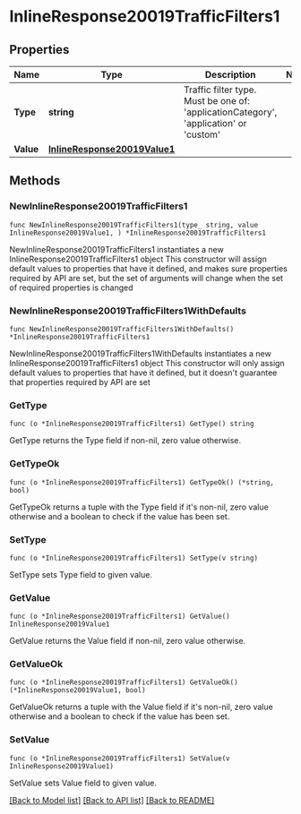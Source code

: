 # InlineResponse20019TrafficFilters1

## Properties

Name | Type | Description | Notes
------------ | ------------- | ------------- | -------------
**Type** | **string** | Traffic filter type. Must be one of: &#39;applicationCategory&#39;, &#39;application&#39; or &#39;custom&#39; | 
**Value** | [**InlineResponse20019Value1**](InlineResponse20019Value1.md) |  | 

## Methods

### NewInlineResponse20019TrafficFilters1

`func NewInlineResponse20019TrafficFilters1(type_ string, value InlineResponse20019Value1, ) *InlineResponse20019TrafficFilters1`

NewInlineResponse20019TrafficFilters1 instantiates a new InlineResponse20019TrafficFilters1 object
This constructor will assign default values to properties that have it defined,
and makes sure properties required by API are set, but the set of arguments
will change when the set of required properties is changed

### NewInlineResponse20019TrafficFilters1WithDefaults

`func NewInlineResponse20019TrafficFilters1WithDefaults() *InlineResponse20019TrafficFilters1`

NewInlineResponse20019TrafficFilters1WithDefaults instantiates a new InlineResponse20019TrafficFilters1 object
This constructor will only assign default values to properties that have it defined,
but it doesn't guarantee that properties required by API are set

### GetType

`func (o *InlineResponse20019TrafficFilters1) GetType() string`

GetType returns the Type field if non-nil, zero value otherwise.

### GetTypeOk

`func (o *InlineResponse20019TrafficFilters1) GetTypeOk() (*string, bool)`

GetTypeOk returns a tuple with the Type field if it's non-nil, zero value otherwise
and a boolean to check if the value has been set.

### SetType

`func (o *InlineResponse20019TrafficFilters1) SetType(v string)`

SetType sets Type field to given value.


### GetValue

`func (o *InlineResponse20019TrafficFilters1) GetValue() InlineResponse20019Value1`

GetValue returns the Value field if non-nil, zero value otherwise.

### GetValueOk

`func (o *InlineResponse20019TrafficFilters1) GetValueOk() (*InlineResponse20019Value1, bool)`

GetValueOk returns a tuple with the Value field if it's non-nil, zero value otherwise
and a boolean to check if the value has been set.

### SetValue

`func (o *InlineResponse20019TrafficFilters1) SetValue(v InlineResponse20019Value1)`

SetValue sets Value field to given value.



[[Back to Model list]](../README.md#documentation-for-models) [[Back to API list]](../README.md#documentation-for-api-endpoints) [[Back to README]](../README.md)


